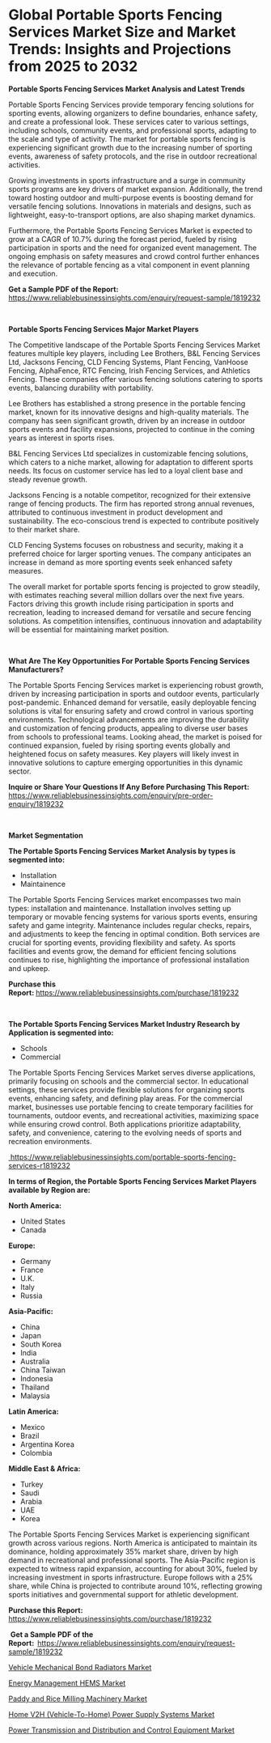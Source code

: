 <p><h1>Global Portable Sports Fencing Services Market Size and Market Trends: Insights and Projections from 2025 to 2032</h1></p><p><strong>Portable Sports Fencing Services Market Analysis and Latest Trends</strong></p>
<p><p>Portable Sports Fencing Services provide temporary fencing solutions for sporting events, allowing organizers to define boundaries, enhance safety, and create a professional look. These services cater to various settings, including schools, community events, and professional sports, adapting to the scale and type of activity. The market for portable sports fencing is experiencing significant growth due to the increasing number of sporting events, awareness of safety protocols, and the rise in outdoor recreational activities.</p><p>Growing investments in sports infrastructure and a surge in community sports programs are key drivers of market expansion. Additionally, the trend toward hosting outdoor and multi-purpose events is boosting demand for versatile fencing solutions. Innovations in materials and designs, such as lightweight, easy-to-transport options, are also shaping market dynamics. </p><p>Furthermore, the Portable Sports Fencing Services Market is expected to grow at a CAGR of 10.7% during the forecast period, fueled by rising participation in sports and the need for organized event management. The ongoing emphasis on safety measures and crowd control further enhances the relevance of portable fencing as a vital component in event planning and execution.</p></p>
<p><strong>Get a Sample PDF of the Report:&nbsp;</strong> <a href="https://www.reliablebusinessinsights.com/enquiry/request-sample/1819232?utm_campaign=84&utm_medium=2&utm_source=Github&utm_content=ia&utm_term=12042025&utm_id=portable-sports-fencing-services">https://www.reliablebusinessinsights.com/enquiry/request-sample/1819232</a></p>
<p>&nbsp;</p>
<p><strong>Portable Sports Fencing Services Major Market Players</strong></p>
<p><p>The Competitive landscape of the Portable Sports Fencing Services Market features multiple key players, including Lee Brothers, B&L Fencing Services Ltd, Jacksons Fencing, CLD Fencing Systems, Plant Fencing, VanHoose Fencing, AlphaFence, RTC Fencing, Irish Fencing Services, and Athletics Fencing. These companies offer various fencing solutions catering to sports events, balancing durability with portability.</p><p>Lee Brothers has established a strong presence in the portable fencing market, known for its innovative designs and high-quality materials. The company has seen significant growth, driven by an increase in outdoor sports events and facility expansions, projected to continue in the coming years as interest in sports rises.</p><p>B&L Fencing Services Ltd specializes in customizable fencing solutions, which caters to a niche market, allowing for adaptation to different sports needs. Its focus on customer service has led to a loyal client base and steady revenue growth.</p><p>Jacksons Fencing is a notable competitor, recognized for their extensive range of fencing products. The firm has reported strong annual revenues, attributed to continuous investment in product development and sustainability. The eco-conscious trend is expected to contribute positively to their market share.</p><p>CLD Fencing Systems focuses on robustness and security, making it a preferred choice for larger sporting venues. The company anticipates an increase in demand as more sporting events seek enhanced safety measures.</p><p>The overall market for portable sports fencing is projected to grow steadily, with estimates reaching several million dollars over the next five years. Factors driving this growth include rising participation in sports and recreation, leading to increased demand for versatile and secure fencing solutions. As competition intensifies, continuous innovation and adaptability will be essential for maintaining market position.</p></p>
<p>&nbsp;</p>
<p><strong>What Are The Key Opportunities For Portable Sports Fencing Services Manufacturers?</strong></p>
<p><p>The Portable Sports Fencing Services market is experiencing robust growth, driven by increasing participation in sports and outdoor events, particularly post-pandemic. Enhanced demand for versatile, easily deployable fencing solutions is vital for ensuring safety and crowd control in various sporting environments. Technological advancements are improving the durability and customization of fencing products, appealing to diverse user bases from schools to professional teams. Looking ahead, the market is poised for continued expansion, fueled by rising sporting events globally and heightened focus on safety measures. Key players will likely invest in innovative solutions to capture emerging opportunities in this dynamic sector.</p></p>
<p><strong>Inquire or Share Your Questions If Any Before Purchasing This Report:</strong> <a href="https://www.reliablebusinessinsights.com/enquiry/pre-order-enquiry/1819232?utm_campaign=84&utm_medium=2&utm_source=Github&utm_content=ia&utm_term=12042025&utm_id=portable-sports-fencing-services">https://www.reliablebusinessinsights.com/enquiry/pre-order-enquiry/1819232</a></p>
<p>&nbsp;</p>
<p><strong>Market Segmentation</strong></p>
<p><strong>The Portable Sports Fencing Services Market Analysis by types is segmented into:</strong></p>
<p><ul><li>Installation</li><li>Maintainence</li></ul></p>
<p><p>The Portable Sports Fencing Services market encompasses two main types: installation and maintenance. Installation involves setting up temporary or movable fencing systems for various sports events, ensuring safety and game integrity. Maintenance includes regular checks, repairs, and adjustments to keep the fencing in optimal condition. Both services are crucial for sporting events, providing flexibility and safety. As sports facilities and events grow, the demand for efficient fencing solutions continues to rise, highlighting the importance of professional installation and upkeep.</p></p>
<p><strong>Purchase this Report:&nbsp;</strong><a href="https://www.reliablebusinessinsights.com/purchase/1819232?utm_campaign=84&utm_medium=2&utm_source=Github&utm_content=ia&utm_term=12042025&utm_id=portable-sports-fencing-services">https://www.reliablebusinessinsights.com/purchase/1819232</a></p>
<p>&nbsp;</p>
<p><strong>The Portable Sports Fencing Services Market Industry Research by Application is segmented into:</strong></p>
<p><ul><li>Schools</li><li>Commercial</li></ul></p>
<p><p>The Portable Sports Fencing Services Market serves diverse applications, primarily focusing on schools and the commercial sector. In educational settings, these services provide flexible solutions for organizing sports events, enhancing safety, and defining play areas. For the commercial market, businesses use portable fencing to create temporary facilities for tournaments, outdoor events, and recreational activities, maximizing space while ensuring crowd control. Both applications prioritize adaptability, safety, and convenience, catering to the evolving needs of sports and recreation environments.</p></p>
<p><a href="https://www.reliablebusinessinsights.com/portable-sports-fencing-services-r1819232?utm_campaign=84&utm_medium=2&utm_source=Github&utm_content=ia&utm_term=12042025&utm_id=portable-sports-fencing-services">&nbsp;https://www.reliablebusinessinsights.com/portable-sports-fencing-services-r1819232</a></p>
<p><strong>In terms of Region, the Portable Sports Fencing Services Market Players available by Region are:</strong></p>
<p>
    <p> <strong> North America: </strong>
        <ul>
            <li>United States</li>
            <li>Canada</li>
        </ul>
        </p> 
    <p> <strong> Europe: </strong>
        <ul>
            <li>Germany</li>
            <li>France</li>
            <li>U.K.</li>
            <li>Italy</li>
            <li>Russia</li>
        </ul>
        </p> 
    <p> <strong> Asia-Pacific: </strong>
        <ul>
            <li>China</li>
            <li>Japan</li>
            <li>South Korea</li>
            <li>India</li>
            <li>Australia</li>
            <li>China Taiwan</li>
            <li>Indonesia</li>
            <li>Thailand</li>
            <li>Malaysia</li>
        </ul>
        </p> 
    <p> <strong> Latin America: </strong>
        <ul>
            <li>Mexico</li>
            <li>Brazil</li>
            <li>Argentina Korea</li>
            <li>Colombia</li>
        </ul>
        </p> 
    <p> <strong> Middle East & Africa: </strong>
        <ul>
            <li>Turkey</li>
            <li>Saudi</li>
            <li>Arabia</li>
            <li>UAE</li>
            <li>Korea</li>
        </ul>
    </p>
    </p>
<p><p>The Portable Sports Fencing Services Market is experiencing significant growth across various regions. North America is anticipated to maintain its dominance, holding approximately 35% market share, driven by high demand in recreational and professional sports. The Asia-Pacific region is expected to witness rapid expansion, accounting for about 30%, fueled by increasing investment in sports infrastructure. Europe follows with a 25% share, while China is projected to contribute around 10%, reflecting growing sports initiatives and governmental support for athletic development.</p></p>
<p><strong>Purchase this Report: </strong><a href="https://www.reliablebusinessinsights.com/purchase/1819232?utm_campaign=84&utm_medium=2&utm_source=Github&utm_content=ia&utm_term=12042025&utm_id=portable-sports-fencing-services">https://www.reliablebusinessinsights.com/purchase/1819232</a></p>
<p>&nbsp;<strong>Get a Sample PDF of the Report:&nbsp;&nbsp;</strong><a href="https://www.reliablebusinessinsights.com/enquiry/request-sample/1819232?utm_campaign=84&utm_medium=2&utm_source=Github&utm_content=ia&utm_term=12042025&utm_id=portable-sports-fencing-services">https://www.reliablebusinessinsights.com/enquiry/request-sample/1819232</a></p>
<p><strong></strong></p>
<p><p><a href="https://github.com/hadshpinay/Market-Research-Report-List-1/blob/main/vehicle-mechanical-bond-radiators-market.md?utm_campaign=84&utm_medium=2&utm_source=Github&utm_content=ia&utm_term=12042025&utm_id=portable-sports-fencing-services">Vehicle Mechanical Bond Radiators Market</a></p><p><a href="https://github.com/ridchycarlas/Market-Research-Report-List-1/blob/main/energy-management-hems-market.md?utm_campaign=84&utm_medium=2&utm_source=Github&utm_content=ia&utm_term=12042025&utm_id=portable-sports-fencing-services">Energy Management HEMS Market</a></p><p><a href="https://github.com/fendtdjunawo/Market-Research-Report-List-1/blob/main/paddy-and-rice-milling-machinery-market.md?utm_campaign=84&utm_medium=2&utm_source=Github&utm_content=ia&utm_term=12042025&utm_id=portable-sports-fencing-services">Paddy and Rice Milling Machinery Market</a></p><p><a href="https://github.com/catlowdarcys/Market-Research-Report-List-1/blob/main/home-v2h-vehicle-to-home-power-supply-systems-market.md?utm_campaign=84&utm_medium=2&utm_source=Github&utm_content=ia&utm_term=12042025&utm_id=portable-sports-fencing-services">Home V2H (Vehicle-To-Home) Power Supply Systems Market</a></p><p><a href="https://github.com/danzopachllq/Market-Research-Report-List-1/blob/main/power-transmission-and-distribution-and-control-equipment-market.md?utm_campaign=84&utm_medium=2&utm_source=Github&utm_content=ia&utm_term=12042025&utm_id=portable-sports-fencing-services">Power Transmission and Distribution and Control Equipment Market</a></p></p>